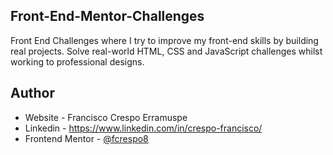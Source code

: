 ## Front-End-Mentor-Challenges

Front End Challenges where I try to improve my front-end skills by building real projects. 
Solve real-world HTML, CSS and JavaScript challenges whilst working to professional designs.

## Author

- Website - Francisco Crespo Erramuspe
- Linkedin - https://www.linkedin.com/in/crespo-francisco/
- Frontend Mentor - [@fcrespo8](https://www.frontendmentor.io/profile/fcrespo8)
